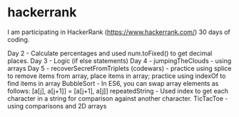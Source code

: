 # hackerrank

I am participating in HackerRank (https://www.hackerrank.com/) 30 days of coding.

Day 2 - Calculate percentages and used num.toFixed() to get decimal places.
Day 3 - Logic (if else statements)
Day 4 - jumpingTheClouds - using arrays
Day 5 - recoverSecretFromTriplets (codewars) - practice using splice to remove items from array, place items in array; practice using indexOf to find items in array
BubbleSort - In ES6, you can swap array elements as follows: [a[j], a[j+1]] = [a[j+1], a[j]]
repeatedString - Used index to get each character in a string for comparison against another character.
TicTacToe - using comparisons and 2D arrays
